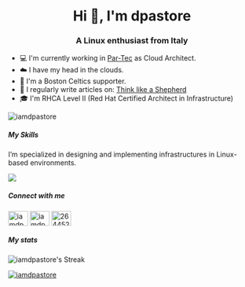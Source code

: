 <h1 align="center">Hi 👋, I'm dpastore</h1>
<h3 align="center">A Linux enthusiast from Italy</h3>

- :computer: I'm currently working in [Par-Tec](https://www.par-tec.it/) as Cloud Architect.
- :cloud: I have my head in the clouds.
- :basketball: I'm a Boston Celtics supporter.
- :newspaper: I regularly write articles on: [Think like a Shepherd](https://iamdpastore.github.io/)
- :mortar_board: I'm RHCA Level II (Red Hat Certified Architect in Infrastructure)

<p align="left"> <img src="https://komarev.com/ghpvc/?username=iamdpastore&label=Profile%20views&color=0e75b6&style=flat" alt="iamdpastore" /> </p>

##### My Skills
I’m specialized in designing and implementing infrastructures in Linux-based environments.

<p align="left">
  <a href="https://github.com/iamdpastore">
    <img src="https://skillicons.dev/icons?i=git,kubernetes,docker,redhat,ansible,gcp,aws,python,redis,kafka,grafana,jenkins" />
  </a>
</p>

##### Connect with me
<p align="left">
<a href="https://twitter.com/iamdpastore" target="blank"><img align="center" src="https://raw.githubusercontent.com/rahuldkjain/github-profile-readme-generator/master/src/images/icons/Social/twitter.svg" alt="iamdpastore" height="30" width="40" /></a>
<a href="https://linkedin.com/in/iamdpastore" target="blank"><img align="center" src="https://raw.githubusercontent.com/rahuldkjain/github-profile-readme-generator/master/src/images/icons/Social/linked-in-alt.svg" alt="iamdpastore" height="30" width="40" /></a>
<a href="https://stackoverflow.com/users/26445223" target="blank"><img align="center" src="https://raw.githubusercontent.com/rahuldkjain/github-profile-readme-generator/master/src/images/icons/Social/stack-overflow.svg" alt="26445223" height="30" width="40" /></a>
</p>

##### My stats
![iamdpastore's Streak](https://github-readme-streak-stats.herokuapp.com/?user=iamdpastore&theme=radical&hide_border=false)
<p align="left"> <a href="https://github.com/iamdpastore"><img src="https://github-profile-trophy.vercel.app/?username=iamdpastore" alt="iamdpastore" /></a> </p>

